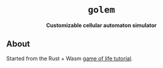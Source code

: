 <div align="center">
  <h1><code>golem</code></h1>

  <p>
    <strong>Customizable cellular automaton simulator</strong>
  </p>
</div>

## About

Started from the Rust + Wasm [game of life tutorial](https://rustwasm.github.io/docs/book/introduction.html).
